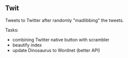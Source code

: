 ## Twit
Tweets to Twitter after randomly "madlibbing" the tweets.

Tasks:
 - combining Twitter native button with scrambler
 - beautify index
 - update Dinosaurus to Wordnet (better API)